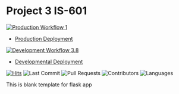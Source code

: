# Project 3 IS-601

[![Production Workflow 1](https://github.com/DianaZawislak/Blank-Flask-Application-starter/actions/workflows/prod.yml/badge.svg)](https://github.com/DianaZawislak/IS601-Project-3/actions/workflows/prod.yml)

* [Production Deployment](https://test-production-diana.herokuapp.com/)


[![Development Workflow 3.8](https://github.com/DianaZawislak/Blank-Flask-Application-starter/actions/workflows/dev.yml/badge.svg)](https://github.com/DianaZawislak/IS601-Project-3/actions/workflows/dev.yml)

* [Developmental Deployment](https://test-dev-diana.herokuapp.com/)


[![Hits](https://hits.seeyoufarm.com/api/count/incr/badge.svg?url=https%3A%2F%2Fhttps%2F%2Fgithub.com%2FDianaZawislak%2FBlank-Flask-Application-starter%2Fhit-counter&count_bg=%23E746CB&title_bg=%23555555&icon=&icon_color=%23E7E7E7&title=hits&edge_flat=false)](https://hits.seeyoufarm.com)
![Last Commit](https://img.shields.io/github/last-commit/DianaZawislak/Blank-Flask-Application-starter?style=plastic)
![Pull Requests](https://img.shields.io/github/issues-pr/DianaZawislak/Blank-Flask-Application-starter?style=plastic)
![Contributors](https://img.shields.io/github/contributors/DianaZawislak/Blank-Flask-Application-starter?style=plastic)
![Languages](https://img.shields.io/github/languages/count/DianaZawislak/Blank-Flask-Application-starter?style=plastic) 

This is blank template for flask app
